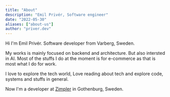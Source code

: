 ```yaml
---
title: "About"
description: "Emil Privér, Software engineer"
date: "2022-05-30"
aliases: ["about-us"]
author: "priver.dev"
---
```


Hi I'm Emil Privér. Software developer from Varberg, Sweden.

My works is mainly focused on backend and architecture. But also intersted in AI. Most of the stuffs I do at the moment is for e-commerce as that is most what I do for work.

I love to explore the tech world, Love reading about tech and explore code, systems and stuffs in general.

Now I'm a developer at [Zimpler](https://zimpler.com) in Gothenburg, Sweden.
